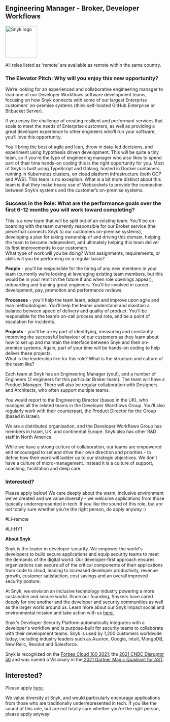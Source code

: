 Engineering Manager - Broker, Developer Workflows
---

<img src="https://res.cloudinary.com/snyk/image/upload/v1537345894/press-kit/brand/logo-black.png" width="100" alt="Snyk logo" />

<p>All roles listed as ‘remote’ are available as remote within the same country.</p>
<h3><strong>The Elevator Pitch: Why will you enjoy this new opportunity?</strong></h3>
<p>We’re looking for an experienced and collaborative engineering manager to lead one of our Developer Workflows software development teams, focusing on how Snyk connects with some of our largest Enterprise customers’ on-premise systems (think self-hosted GitHub Enterprise or Bitbucket Server).</p>
<p>If you enjoy the challenge of creating resilient and performant services that scale to meet the needs of Enterprise customers, as well as providing a great developer experience to other engineers who’ll run your software, you’ll love this opportunity.</p>
<p>You’ll bring the best of agile and lean, throw in data-led decisions, and experiment using hypothesis driven development. This will be quite a tiny team, so if you’re the type of engineering manager who also likes to spend part of their time hands-on coding this is the right opportunity for you. Most of Snyk is built using TypeScript and Golang, hosted in Docker containers, running in Kubernetes clusters, on cloud platform infrastructure (both GCP and AWS). This team is no exception. What is a bit more distinct about this team is that they make heavy use of Websockets to provide the connection between Snyk’s systems and the customer’s on-premise systems.</p>
<h3>Success in the Role: What are the performance goals over the first 6-12 months you will work toward completing?</h3>
<p>This is a new team that will be split out of an existing team. You’ll be on-boarding with the team currently responsible for our Broker service (the piece that connects Snyk to our customers on-premise systems), developing a plan for taking ownership of and driving this domain, helping the team to become independent, and ultimately helping this team deliver its first improvements to our customers.<br>What type of work will you be doing? What assignments, requirements, or skills will you be performing on a regular basis?</p>
<p><strong>People</strong> - you’ll be responsible for the hiring of any new members in your team (currently we’re looking at leveraging existing team members, but this would be in your remit in the future if and when role openings appear), onboarding and training great engineers. You’ll be involved in career development, pay, promotion and performance reviews.</p>
<p><strong>Processes</strong> - you’ll help the team learn, adapt and improve upon agile and lean methodologies. You’ll help the teams understand and maintain a balance between speed of delivery and quality of product. You’ll be responsible for the team’s on-call process and rota, and be a point of escalation for incidents.</p>
<p><strong>Projects</strong> - you’ll be a key part of identifying, measuring and constantly improving the successful behaviour of our customers as they learn about how to set up and maintain the interface between Snyk and their on-premise systems. Again, part of your time will be hands-on coding to help deliver these projects.<br>What is the leadership like for this role? What is the structure and culture of the team like?</p>
<p>Each team at Snyk has an Engineering Manager (you!), and a number of Engineers (2 engineers for this particular Broker team). The team will have a Product Manager. There will also be regular collaboration with Designers and Architects, who often support multiple teams.</p>
<p>You would report to the Engineering Director (based in the UK), who manages all the related teams in the Developer Workflows Group. You’ll also regularly work with their counterpart, the Product Director for the Group (based in Israel).</p>
<p>We are a distributed organisation, and the Developer Workflows Group has members in Israel, UK, and continental Europe. Snyk also has other R&amp;D staff in North America.</p>
<p>While we have a strong culture of collaboration, our teams are empowered and encouraged to set and drive their own direction and priorities - to define how their work will ladder up to our strategic objectives. We don’t have a culture of micro-management. Instead it is a culture of support, coaching, facilitation and deep care.</p>
<h3><strong>Interested?</strong></h3>
<p><span style="font-weight: 400;">Please apply below! We care deeply about the warm, inclusive environment we’ve created and we value diversity - we welcome applications from those typically underrepresented in tech. If you like the sound of this role, but are not totally sure whether you’re the right person, do apply anyway :)</span></p>
<p>#LI-remote</p>
<p>#LI-HY1</p><div class="content-conclusion"><p><strong>About Snyk</strong></p>
<p><span style="font-weight: 400;">Snyk is the leader in developer security. We empower the world's developers to build secure applications and equip security teams to meet the demands of the digital world. Our developer-first approach ensures organizations can secure all of the critical components of their applications from code to cloud, leading to increased developer productivity, revenue growth, customer satisfaction, cost savings and an overall improved security posture.&nbsp;</span></p>
<p><span style="font-weight: 400;">At Snyk, we envision an inclusive technology industry powering a more sustainable and secure world.</span> <span style="font-weight: 400;">Since our founding, Snykers have cared deeply for one another and the developer and security communities as well as the larger world around us. Learn more about our Snyk Impact social and environmental mission and take action with us </span><a href="https://snyk.io/about/snyk-impact/"><span style="font-weight: 400;">here.</span></a></p>
<p><span style="font-weight: 400;">Snyk's Developer Security Platform automatically integrates with a developer's workflow and is purpose-built for security teams to collaborate with their development teams. Snyk is used by 1,200 customers worldwide today, including industry leaders such as Asurion, Google, Intuit, MongoDB, New Relic, Revolut and Salesforce.</span></p>
<p><span style="font-weight: 400;">Snyk is recognized on the </span><a href="https://www.forbes.com/cloud100/#6f24b5ba5f94"><span style="font-weight: 400;">Forbes Cloud 100 2021</span></a><span style="font-weight: 400;">, the </span><a href="https://www.cnbc.com/2021/05/25/these-are-the-2021-cnbc-disruptor-50-companies.html"><span style="font-weight: 400;">2021 CNBC Disruptor 50</span></a><span style="font-weight: 400;"> and was named a Visionary in the</span><a href="https://snyk.io/blog/snyk-visionary-2021-gartner-magic-quadrant-for-ast/"><span style="font-weight: 400;"> 2021 Gartner Magic Quadrant for AST</span></a><span style="font-weight: 400;">.</span></p></div>

Interested?
---

Please apply [here](https://boards.greenhouse.io/snyk/jobs/6129829002#app).

We value diversity at Snyk, and would particularly encourage applications from those who are traditionally underrepresented in tech.
If you like the sound of this role, but are not totally sure whether you’re the right person, please apply anyway!
